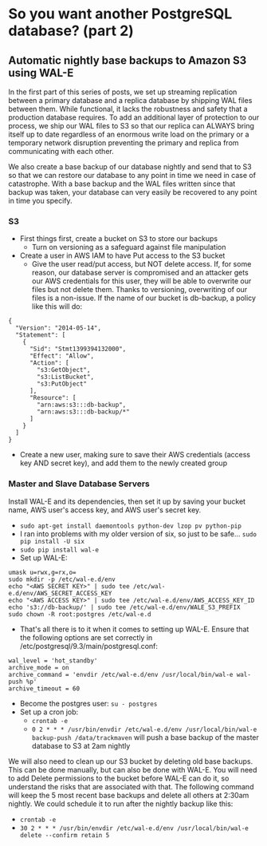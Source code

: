 # So you want another PostgreSQL database? (part 2)
## Automatic nightly base backups to Amazon S3 using WAL-E
In the first part of this series of posts, we set up streaming replication between a primary database and a replica database by shipping WAL files between them. While functional, it lacks the robustness and safety that a production database requires. To add an additional layer of protection to our process, we ship our WAL files to S3 so that our replica can ALWAYS bring itself up to date regardless of an enormous write load on the primary or a temporary network disruption preventing the primary and replica from communicating with each other. 

We also create a base backup of our database nightly and send that to S3 so that we can restore our database to any point in time we need in case of catastrophe. With a base backup and the WAL files written since that backup was taken, your database can very easily be recovered to any point in time you specify.

### S3
* First things first, create a bucket on S3 to store our backups
  * Turn on versioning as a safeguard against file manipulation
* Create a user in AWS IAM to have Put access to the S3 bucket
  * Give the user read/put access, but NOT delete access. If, for some reason, our database server is compromised and an attacker gets our AWS credentials for this user, they will be able to overwrite our files but not delete them. Thanks to versioning, overwriting of our files is a non-issue. If the name of our bucket is db-backup, a policy like this will do:
```
{
  "Version": "2014-05-14",
  "Statement": [
    {
      "Sid": "Stmt1399394132000",
      "Effect": "Allow",
      "Action": [
        "s3:GetObject",
        "s3:ListBucket",
        "s3:PutObject"
      ],
      "Resource": [
        "arn:aws:s3:::db-backup",
        "arn:aws:s3:::db-backup/*"
      ]
    }
  ]
}
```
* Create a new user, making sure to save their AWS credentials (access key AND secret key), and add them to the newly created group

### Master and Slave Database Servers
Install WAL-E and its dependencies, then set it up by saving your bucket name, AWS user's access key, and AWS user's secret key.
* `sudo apt-get install daemontools python-dev lzop pv python-pip`
* I ran into problems with my older version of six, so just to be safe... `sudo pip install -U six`
* `sudo pip install wal-e`
* Set up WAL-E:
```
umask u=rwx,g=rx,o=
sudo mkdir -p /etc/wal-e.d/env
echo "<AWS SECRET KEY>" | sudo tee /etc/wal-e.d/env/AWS_SECRET_ACCESS_KEY
echo "<AWS ACCESS KEY>" | sudo tee /etc/wal-e.d/env/AWS_ACCESS_KEY_ID
echo 's3://db-backup/' | sudo tee /etc/wal-e.d/env/WALE_S3_PREFIX
sudo chown -R root:postgres /etc/wal-e.d
```
* That's all there is to it when it comes to setting up WAL-E. Ensure that the following options are set correctly in /etc/postgresql/9.3/main/postgresql.conf:
```
wal_level = 'hot_standby'
archive_mode = on
archive_command = 'envdir /etc/wal-e.d/env /usr/local/bin/wal-e wal-push %p'
archive_timeout = 60
```
* Become the postgres user: `su - postgres`
* Set up a cron job: 
  * `crontab -e`
  * `0 2 * * * /usr/bin/envdir /etc/wal-e.d/env /usr/local/bin/wal-e backup-push /data/trackmaven` will push a base backup of the master database to S3 at 2am nightly

We will also need to clean up our S3 bucket by deleting old base backups. This can be done manually, but can also be done with WAL-E. You will need to add Delete permissions to the bucket before WAL-E can do it, so understand the risks that are associated with that. The following command will keep the 5 most recent base backups and delete all others at 2:30am nightly. We could schedule it to run after the nightly backup like this:
  * `crontab -e`
  * `30 2 * * * /usr/bin/envdir /etc/wal-e.d/env /usr/local/bin/wal-e delete --confirm retain 5`

